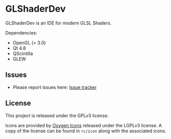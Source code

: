 # GLShaderDev

GLShaderDev is an IDE for modern GLSL Shaders.

Dependencies:
- OpenGL (> 3.0)
- Qt 4.8
- QScintilla
- GLEW

## Issues

* Please report issues here: [Issue tracker](https://github.com/Ryp/GLShaderDev/issues)

## License

This project is released under the GPLv3 license.

Icons are provided by [Oxygen Icons](http://www.oxygen-icons.org/) released under the LGPLv3 license.
A copy of the license can be found in `rc/icon` along with the associated icons.
